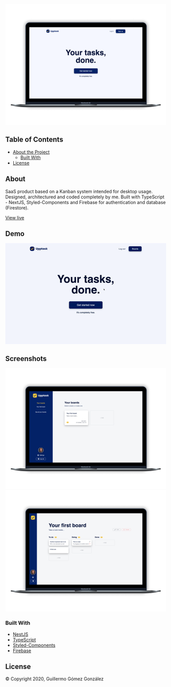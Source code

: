 ![Screenshot](readme-assets/mockup-2.png)


## Table of Contents

* [About the Project](#about)
    * [Built With](#built-using)
* [License](#license)



## About

SaaS product based on a Kanban system intended for desktop usage. Designed,
architectured and coded completely by me. Built with TypeScript - NextJS,
Styled-Components and Firebase for authentication and database (Firestore).

[View live](https://upptask.com/)

## Demo

![Demo](readme-assets/demo.gif)

## Screenshots

![Screenshot](readme-assets/mockup-1.png)
![Screenshot](readme-assets/mockup-3.png)


### Built With

* [NestJS](https://nextjs.org/)
* [TypeScript](https://www.typescriptlang.org/)
* [Styled-Components](https://styled-components.com/)
* [Firebase](https://firebase.google.com/)


<!-- LICENSE -->
## License

&copy; Copyright 2020, Guillermo Gómez González
